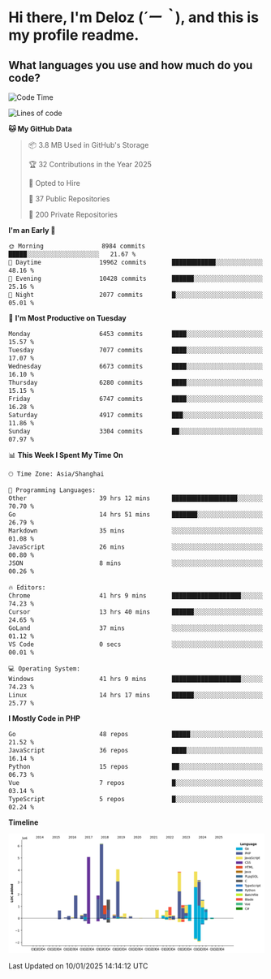 # **Hi there, I'm Deloz (*´ー｀*), and this is my profile readme.**

## **What languages you use and how much do you code?**

<!--START_SECTION:waka-->
![Code Time](http://img.shields.io/badge/Code%20Time-5%2C477%20hrs%2036%20mins-blue)

![Lines of code](https://img.shields.io/badge/From%20Hello%20World%20I%27ve%20Written-43.7%20million%20lines%20of%20code-blue)

**🐱 My GitHub Data** 

> 📦 3.8 MB Used in GitHub's Storage 
 > 
> 🏆 32 Contributions in the Year 2025
 > 
> 💼 Opted to Hire
 > 
> 📜 37 Public Repositories 
 > 
> 🔑 200 Private Repositories 
 > 
**I'm an Early 🐤** 

```text
🌞 Morning                8984 commits        █████░░░░░░░░░░░░░░░░░░░░   21.67 % 
🌆 Daytime                19962 commits       ████████████░░░░░░░░░░░░░   48.16 % 
🌃 Evening                10428 commits       ██████░░░░░░░░░░░░░░░░░░░   25.16 % 
🌙 Night                  2077 commits        █░░░░░░░░░░░░░░░░░░░░░░░░   05.01 % 
```
📅 **I'm Most Productive on Tuesday** 

```text
Monday                   6453 commits        ████░░░░░░░░░░░░░░░░░░░░░   15.57 % 
Tuesday                  7077 commits        ████░░░░░░░░░░░░░░░░░░░░░   17.07 % 
Wednesday                6673 commits        ████░░░░░░░░░░░░░░░░░░░░░   16.10 % 
Thursday                 6280 commits        ████░░░░░░░░░░░░░░░░░░░░░   15.15 % 
Friday                   6747 commits        ████░░░░░░░░░░░░░░░░░░░░░   16.28 % 
Saturday                 4917 commits        ███░░░░░░░░░░░░░░░░░░░░░░   11.86 % 
Sunday                   3304 commits        ██░░░░░░░░░░░░░░░░░░░░░░░   07.97 % 
```


📊 **This Week I Spent My Time On** 

```text
🕑︎ Time Zone: Asia/Shanghai

💬 Programming Languages: 
Other                    39 hrs 12 mins      ██████████████████░░░░░░░   70.70 % 
Go                       14 hrs 51 mins      ███████░░░░░░░░░░░░░░░░░░   26.79 % 
Markdown                 35 mins             ░░░░░░░░░░░░░░░░░░░░░░░░░   01.08 % 
JavaScript               26 mins             ░░░░░░░░░░░░░░░░░░░░░░░░░   00.80 % 
JSON                     8 mins              ░░░░░░░░░░░░░░░░░░░░░░░░░   00.26 % 

🔥 Editors: 
Chrome                   41 hrs 9 mins       ███████████████████░░░░░░   74.23 % 
Cursor                   13 hrs 40 mins      ██████░░░░░░░░░░░░░░░░░░░   24.65 % 
GoLand                   37 mins             ░░░░░░░░░░░░░░░░░░░░░░░░░   01.12 % 
VS Code                  0 secs              ░░░░░░░░░░░░░░░░░░░░░░░░░   00.01 % 

💻 Operating System: 
Windows                  41 hrs 9 mins       ███████████████████░░░░░░   74.23 % 
Linux                    14 hrs 17 mins      ██████░░░░░░░░░░░░░░░░░░░   25.77 % 
```

**I Mostly Code in PHP** 

```text
Go                       48 repos            █████░░░░░░░░░░░░░░░░░░░░   21.52 % 
JavaScript               36 repos            ████░░░░░░░░░░░░░░░░░░░░░   16.14 % 
Python                   15 repos            ██░░░░░░░░░░░░░░░░░░░░░░░   06.73 % 
Vue                      7 repos             █░░░░░░░░░░░░░░░░░░░░░░░░   03.14 % 
TypeScript               5 repos             █░░░░░░░░░░░░░░░░░░░░░░░░   02.24 % 
```



**Timeline**

![Lines of Code chart](https://raw.githubusercontent.com/deloz/deloz/main/assets/bar_graph.png)


 Last Updated on 10/01/2025 14:14:12 UTC
<!--END_SECTION:waka-->
